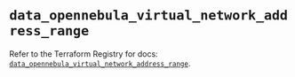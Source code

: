 # `data_opennebula_virtual_network_address_range`

Refer to the Terraform Registry for docs: [`data_opennebula_virtual_network_address_range`](https://registry.terraform.io/providers/opennebula/opennebula/1.5.0/docs/data-sources/virtual_network_address_range).
